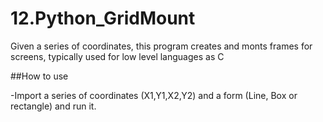 # 12.Python_GridMount
Given a series of coordinates, this program creates and monts frames for screens, typically used for low level languages as C

##How to use

-Import a series of coordinates (X1,Y1,X2,Y2) and a form (Line, Box or rectangle) and run it. 


